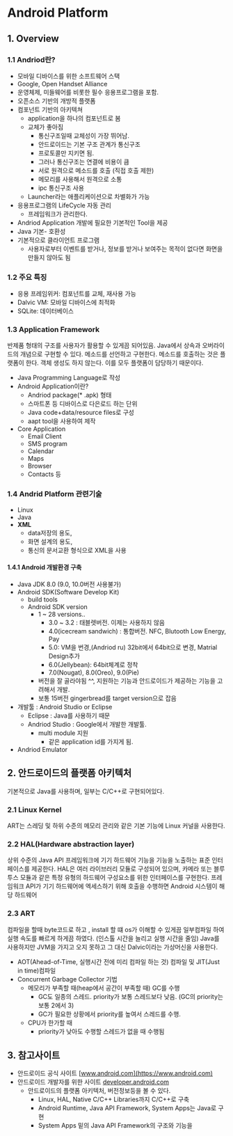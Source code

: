 # Android Platform
## 1. Overview
### 1.1 Andriod란?
- 모바일 디바이스를 위한 소프트웨어 스택
- Google, Open Handset Alliance
- 운영체제, 미들웨어를 비롯한 필수 응용프로그램을 포함.
- 오픈소스 기반의 개방적 플랫폼
- 컴포넌트 기반의 아키텍쳐
  - application을 하나의 컴포넌트로 봄
  - 교체가 좋아짐
    - 통신구조일때 교체성이 가장 뛰어남.
    - 안드로이드는 기본 구조 관계가 통신구조
    - 프로토콜만 지키면 됨.
    - 그러나 통신구조는 연결에 비용이 큼
    - 서로 원격으로 메소드를 호출 (직접 호출 제한)
    - 메모리를 사용해서 원격으로 소통
    - ipc 통신구조 사용
  - Launcher라는 애플리케이션으로 차별화가 가능
- 응용프로그램의 LifeCycle 자동 관리
  - 프레임워크가 관리한다.
- Andriod Application 개발에 필요한 기본적인 Tool을 제공
- Java 기본- 호환성
- 기본적으로 클라이언트 프로그램
  - 사용자로부터 이벤트를 받거나, 정보를 받거나 보여주는 목적이 없다면 화면을 만들지 않아도 됨
### 1.2 주요 특징
- 응용 프레임위커: 컴포넌트를 교체, 재사용 가능
- Dalvic VM: 모바일 디바이스에 최적화
- SQLite: 데이터베이스

### 1.3 Application Framework
반제품 형태의 구조를 사용자가 활용할 수 있게끔 되어있음. Java에서 상속과 오버라이드의 개념으로 구현할 수 있다.
메소드를 선언하고 구현한다. 메소드를 호출하는 것은 플랫폼이 한다. 객체 생성도 하지 않는다. 이를 모두 플랫폼이 담당하기 때문이다.
- Java Programming Language로 작성
- Android Application이란?
  - Andriod package(* .apk) 형태
  - 스마트폰 등 디바이스로 다은로드 하는 단위
  - Java code+data/resource files로 구성
  - aapt tool을 사용하여 제작
- Core Application
  - Email Client
  - SMS program
  - Calendar
  - Maps
  - Browser
  - Contacts 등

### 1.4 Andrid Platform 관련기술
- Linux
- Java
- **XML** 
  - data저장의 용도,
  - 화면 설계의 용도,
  - 통신의 문서교환 형식으로 XML을 사용

#### 1.4.1 Android 개발환경 구축
- Java JDK 8.0 (9.0, 10.0버전 사용불가)
- Android SDK(Software Develop Kit)
  - build tools
  - Android SDK version
    - 1 ~ 28 versions..
      - 3.0 ~ 3.2 : 태블렛버전. 이제는 사용하지 않음
      - 4.0(icecream sandwich) : 통합버전. NFC, Blutooth Low Energy, Pay
      - 5.0: VM을 번경,(Andriod ru) 32bit에서 64bit으로 변경, Matrial Design추가
      - 6.0(Jellybean): 64bit체계로 정착
      -  7.0(Nougat), 8.0(Oreo), 9.0(Pie)
    - 버전을 잘 골라야됨 ^^, 지원하는 기능과 안드로이드가 제공하는 기능을 고려해서 개발.
    - 보통 15버전 gingerbread를 target version으로 잡음
- 개발툴 : Android Studio or Eclipse
  - Eclipse : Java를 사용하기 때문
  - Andriod Studio : Google에서 개발한 개발툴.
    - multi module 지원
      - 같은 application id를 가지게 됨.
- Andriod Emulator

## 2. 안드로이드의 플랫폼 아키텍처
기본적으로  Java를 사용하며, 일부는 C/C++로 구현되어있다.
### 2.1 Linux Kernel
ART는 스레딩 및 하위 수준의 메모리 관리와 같은 기본 기능에 Linux 커널을 사용한다.

### 2.2 HAL(Hardware abstraction layer)
상위 수준의 Java API 프레임워크에 기기 하드웨어 기능을 기능을 노출하는 표준 인터페이스를 제공한다. HAL은 여러 라이브러리 모듈로 구성되어 있으며, 카메라 또는 블루투스 모듈과 같은 특정 유형의 하드웨어 구성요소를 위한 인터페이스를 구현한다. 프레임워크 API가 기기 하드웨어에 엑세스하기 위해 호출을 수행하면 Android 시스템이 해당 하드웨어

### 2.3 ART
컴파일을 할때 byte코드로 하고 , install 할 떄 os가 이해할 수 있게끔 일부컴파일 하여 실행 속도를 빠르게 하게끔 하였다. (인스톨 시간을 늘리고 실행 시간을 줄임)
Java를 사용하지만 JVM을 가지고 오지 못하고 그 대신 Dalvic이라는 가상머신을 사용한다.
- AOT(Ahead-of-Time, 실행시간 전에 미리 컴파일 하는 것) 컴파일 및 JIT(Just in time)컴파일
- Concurrent Garbage Collector 기법
  - 메모리가 부족할 때(heap에서 공간이 부족할 때) GC를 수행
    - GC도 일종의 스레드. priority가 보통 스레드보다 낮음. (GC의 priority는 보통 2에서 3)
    - GC가 필요한 상황에서 priority를 높여서 스레드를 수행.
  - CPU가 한가할 때
    - priority가 낮아도 수행할 스레드가 없을 때 수행됨

## 3. 참고사이트
- 안드로이드 공식 사이트 [www.android.com](https://www.android.com)
- 안드로이드 개발자를 위한 사이트 [developer.android.com](https://developer.android.com)
  - 안드로이드의 플랫폼 아키텍처, 버전정보등을 볼 수 있다.
    - Linux, HAL, Native C/C++ Libraries까지 C/C++로 구축
    - Android Runtime, Java API Framework, System Apps는 Java로 구현
    - System Apps 밑의 Java API Framework의 구조와 기능을
